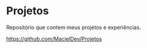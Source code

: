 # Projetos
 Repositório que contem meus projetos e experiências.
 
 
 https://github.com/MacielDev/Projetos
